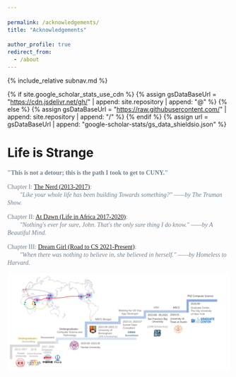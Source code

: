 ```yaml
---

permalink: /acknowledgements/
title: "Acknowledgements"

author_profile: true
redirect_from: 
  - /about
---
```

{% include_relative subnav.md %}

{% if site.google_scholar_stats_use_cdn %}
{% assign gsDataBaseUrl = "https://cdn.jsdelivr.net/gh/" | append: site.repository | append: "@" %}
{% else %}
{% assign gsDataBaseUrl = "https://raw.githubusercontent.com/" | append: site.repository | append: "/" %}
{% endif %}
{% assign url = gsDataBaseUrl | append: "google-scholar-stats/gs_data_shieldsio.json" %}

<span class='anchor' id='about-me'></span>



# Life is Strange

<span style="font-family: Century Schoolbook;color:rgb(112,128,144);">**"This is not a detour; this is the path I took to get to CUNY."**</span>

<span style="font-family: Century Schoolbook;color:rgb(112,128,144);">Chapter I: [The Nerd (2013-2017)](https://chufeng-jiang.github.io/story/nerd): <br>&nbsp;&nbsp;&nbsp;&nbsp;&nbsp;&nbsp;&nbsp;&nbsp;*"Like your whole life has been building Towards something?" ——by The Truman Show.*</span> 

<span style="font-family: Century Schoolbook;color:rgb(112,128,144);">Chapter II: [At Dawn (Life in Africa 2017-2020)](https://chufeng-jiang.github.io/story/africa): <br>&nbsp;&nbsp;&nbsp;&nbsp;&nbsp;&nbsp;&nbsp;&nbsp;*"Nothing's ever for sure, John. That's the only sure thing I do know." ——by A Beautiful Mind.*</span>

<span style="font-family: Century Schoolbook;color:rgb(112,128,144);">Chapter III: [Dream Girl (Road to CS 2021-Present)](https://chufeng-jiang.github.io/story/dream): <br>&nbsp;&nbsp;&nbsp;&nbsp;&nbsp;&nbsp;&nbsp;&nbsp;*"When there was nothing to believe in, she believed in herself." ——by Homeless to Harvard.*</span>



![ ](assets/pathCS.png)



